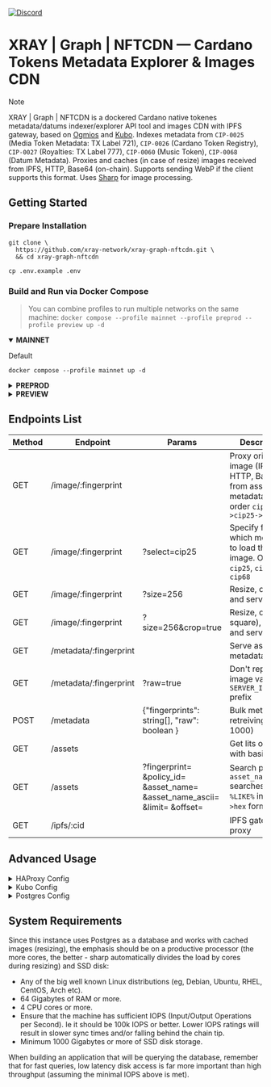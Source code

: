 <a href="https://discord.gg/WhZmm46APN"><img alt="Discord" src="https://img.shields.io/discord/852538978946383893?style=for-the-badge&logo=discord&label=Discord&labelColor=%231940ED&color=%233FCB9B"></a>

# XRAY | Graph | NFTCDN — Cardano Tokens Metadata Explorer & Images CDN

> [!NOTE]
> XRAY | Graph | NFTCDN is a dockered Cardano native tokenes metadata/datums indexer/explorer API tool and images CDN with IPFS gateway, based on [Ogmios](https://ogmios.dev/) and [Kubo](https://github.com/ipfs/kubo).
> Indexes metadata from `CIP-0025` (Media Token Metadata: TX Label 721), `CIP-0026` (Cardano Token Registry), `CIP-0027` (Royalties: TX Label 777), `CIP-0060` (Music Token), `CIP-0068` (Datum Metadata). Proxies and caches (in case of resize) images received from IPFS, HTTP, Base64 (on-chain). Supports sending WebP if the client supports this format. Uses [Sharp](https://sharp.pixelplumbing.com/) for image processing.

## Getting Started
### Prepare Installation

``` console
git clone \
  https://github.com/xray-network/xray-graph-nftcdn.git \
  && cd xray-graph-nftcdn
```
``` console
cp .env.example .env
```
  
### Build and Run via Docker Compose

> You can combine profiles to run multiple networks on the same machine: `docker compose --profile mainnet --profile preprod --profile preview up -d`
  
<details open>
  <summary><b>MAINNET</b></summary>

Default

``` console
docker compose --profile mainnet up -d
```

</details>
  
<details>
  <summary><b>PREPROD</b></summary>

Default

``` console
docker compose --profile preprod up -d
```

</details>
  
<details>
  <summary><b>PREVIEW</b></summary>

Default

``` console
docker compose --profile preview up -d
```

</details>


## Endpoints List
  
| Method  | Endpoint | Params | Description |
| --- | --- | --- | --- |
| GET  | /image/:fingerprint | | Proxy original image (IPFS, HTTP, Base64) from asset metadata in order `cip68->cip25->cip26` |
| GET  | /image/:fingerprint | ?select=cip25 | Specify from which metadata to load the image. Options: `cip25`, `cip26`, `cip68` |
| GET  | /image/:fingerprint | ?size=256 | Resize, cache, and serve image |
| GET  | /image/:fingerprint | ?size=256&crop=true |  Resize, crop (to square), cache, and serve image  |
| GET  | /metadata/:fingerprint | |  Serve asset metadata  |
| GET  | /metadata/:fingerprint | ?raw=true |  Don't replace image value with `SERVER_IMAGE_URL` prefix  |
| POST  | /metadata | {"fingerprints": string[], "raw": boolean } |  Bulk metadata retreiving (up to 1000)  |
| GET | /assets | | Get lits of assets with basic info |
| GET | /assets | ?fingerprint= &policy_id= &asset_name= &asset_name_ascii= &limit= &offset= | Search params, `asset_name_ascii` searches as `%LIKE%` in `utf8->hex` format |
| GET | /ipfs/:cid |  | IPFS gateway proxy |

  
## Advanced Usage

<details>
  <summary>HAProxy Config</summary>
  
* Config file: [config/haproxy/haproxy.cfg](config/haproxy/haproxy.cfg)
* Docs: [https://www.haproxy.com/documentation/haproxy-configuration-manual/latest/](https://www.haproxy.com/documentation/haproxy-configuration-manual/latest/)

</details>

<details>
  <summary>Kubo Config</summary>
  
* Config file: [config/kubo/0001-init-config.sh](config/kubo/0001-init-config.sh)
* Docs: [https://docs.ipfs.tech/reference/kubo/cli/#ipfs-config](https://docs.ipfs.tech/reference/kubo/cli/#ipfs-config)

</details>

<details>
  <summary>Postgres Config</summary>
  
* Config file (see end of file): [config/postgresql/postgresql.conf](config/postgresql/postgresql.conf)
* Docs: [https://www.postgresql.org/docs/current/index.html](https://www.postgresql.org/docs/current/index.html)
* Tune settings: [https://pgtune.leopard.in.ua](https://pgtune.leopard.in.ua)

</details>

## System Requirements
  
Since this instance uses Postgres as a database and works with cached images (resizing), the emphasis should be on a productive processor (the more cores, the better - sharp automatically divides the load by cores during resizing) and SSD disk:

* Any of the big well known Linux distributions (eg, Debian, Ubuntu, RHEL, CentOS, Arch etc).
* 64 Gigabytes of RAM or more.
* 4 CPU cores or more.
* Ensure that the machine has sufficient IOPS (Input/Output Operations per Second). Ie it should be 100k IOPS or better. Lower IOPS ratings will result in slower sync times and/or falling behind the chain tip.
* Minimum 1000 Gigabytes or more of SSD disk storage.
  
When building an application that will be querying the database, remember that for fast queries, low latency disk access is far more important than high throughput (assuming the minimal IOPS above is met).

